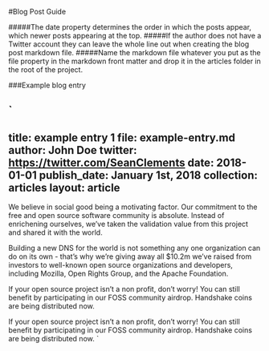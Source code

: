 #Blog Post Guide

#####The date property determines the order in which the posts appear, which newer posts appearing at the top.
#####If the author does not have a Twitter account they can leave the whole line out when creating the blog post markdown file.
#####Name the markdown file whatever you put as the file property in the markdown front matter and drop it in the articles folder in the root of the project.

###Example blog entry

`
---
title: example entry 1
file: example-entry.md
author: John Doe
twitter: https://twitter.com/SeanClements
date: 2018-01-01
publish_date: January 1st, 2018
collection: articles
layout: article
---

We believe in social good being a motivating factor. Our commitment to the free and open source software community is absolute. Instead of enrichening ourselves, we’ve taken the validation value from this project and shared it with the world.

Building a new DNS for the world is not something any one organization can do on its own - that’s why we’re giving away all $10.2m we’ve raised from investors to well-known open source organizations and developers, including Mozilla, Open Rights Group, and the Apache Foundation.

If your open source project isn’t a non profit, don’t worry! You can still benefit by participating in our FOSS community airdrop. Handshake coins are being distributed now.

If your open source project isn’t a non profit, don’t worry! You can still benefit by participating in our FOSS community airdrop. Handshake coins are being distributed now.
`

